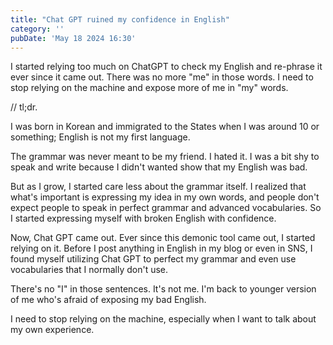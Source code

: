 ```yaml
---
title: "Chat GPT ruined my confidence in English"
category: ''
pubDate: 'May 18 2024 16:30'
---
```


I started relying too much on ChatGPT to check my English and re-phrase it ever since it came out. There was no more "me" in those words. I need to stop relying on the machine and expose more of me in "my" words.

// tl;dr.

I was born in Korean and immigrated to the States when I was around 10 or something; English is not my first language.

The grammar was never meant to be my friend. I hated it. I was a bit shy to speak and write because I didn't wanted show that my English was bad.

But as I grow, I started care less about the grammar itself. I realized that what's important is expressing my idea in my own words, and people don't expect people to speak in perfect grammar and advanced vocabularies. So I started expressing myself with broken English with confidence.

Now, Chat GPT came out. Ever since this demonic tool came out, I started relying on it. Before I post anything in English in my blog or even in SNS, I found myself utilizing Chat GPT to perfect my grammar and even use vocabularies that I normally don't use. 

There's no "I" in those sentences. It's not me. I'm back to younger version of me who's afraid of exposing my bad English.

I need to stop relying on the machine, especially when I want to talk about my own experience.
